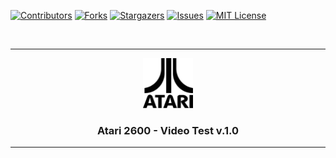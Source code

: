 [![Contributors][contributors-shield]][contributors-url]
[![Forks][forks-shield]][forks-url]
[![Stargazers][stars-shield]][stars-url]
[![Issues][issues-shield]][issues-url]
[![MIT License][license-shield]][license-url]

<br />

----------

<div align="center">
  <a href="https://github.com/DrVector-000/A2600-Video-Test">
    <img src="Images/Atari 2600 Logo.png" alt="Logo" width="80" height="80">
  </a>

  <h3 align="center">Atari 2600 - Video Test v.1.0</h3>
</div>

----------

<br />

[contributors-shield]: https://img.shields.io/github/contributors/DrVector-000/A2600-Video-Test.svg?style=for-the-badge
[contributors-url]: https://github.com/DrVector-000/A2600-Video-Test/graphs/contributors
[forks-shield]: https://img.shields.io/github/forks/DrVector-000/A2600-Video-Test.svg?style=for-the-badge
[forks-url]: https://github.com/DrVector-000/A2600-Video-Test/network/members
[stars-shield]: https://img.shields.io/github/stars/DrVector-000/A2600-Video-Test.svg?style=for-the-badge
[stars-url]: https://github.com/DrVector-000/A2600-Video-Test/stargazers
[issues-shield]: https://img.shields.io/github/issues/DrVector-000/A2600-Video-Test.svg?style=for-the-badge
[issues-url]: https://github.com/DrVector-000/A2600-Video-Test/issues
[license-shield]: https://img.shields.io/github/license/DrVector-000/A2600-Video-Test.svg?style=for-the-badge
[license-url]: https://github.com/DrVector-000/A2600-Video-Test/blob/master/LICENSE.txt